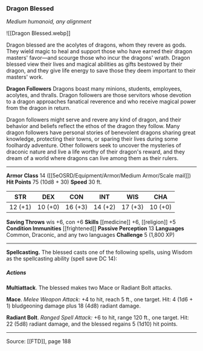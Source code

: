 ### Dragon Blessed
_Medium humanoid, any alignment_

![[Dragon Blessed.webp]]

Dragon blessed are the acolytes of dragons, whom they revere as gods. They wield magic to heal and support those who have earned their dragon masters' favor—and scourge those who incur the dragons' wrath. Dragon blessed view their lives and magical abilities as gifts bestowed by their dragon, and they give life energy to save those they deem important to their masters' work.


**Dragon Followers** Dragons boast many minions, students, employees, acolytes, and thralls. Dragon followers are those servitors whose devotion to a dragon approaches fanatical reverence and who receive magical power from the dragon in return.

Dragon followers might serve and revere any kind of dragon, and their behavior and beliefs reflect the ethos of the dragon they follow. Many dragon followers have personal stories of benevolent dragons sharing great knowledge, protecting their towns, or sparing their lives during some foolhardy adventure. Other followers seek to uncover the mysteries of draconic nature and live a life worthy of their dragon's reward, and they dream of a world where dragons can live among them as their rulers.





---

**Armor Class** 14 ([[5eOSRD/Equipment/Armor/Medium Armor/Scale mail]])
**Hit Points** 75 (10d8 + 30)
**Speed** 30 ft.

| STR     | DEX     | CON     | INT     | WIS     | CHA     |
|---------|---------|---------|---------|---------|---------|
| 12 (+1) | 10 (+0) | 16 (+3) | 14 (+2) | 17 (+3) | 10 (+0) |

**Saving Throws** wis +6, con +6
**Skills** [[medicine]] +6, [[religion]] +5
**Condition Immunities** [[frightened]]
**Passive Perception** 13
**Languages** Common, Draconic, and any two languages
**Challenge** 5 (1,800 XP)

---

**Spellcasting.** The blessed casts one of the following spells, using Wisdom as the spellcasting ability (spell save DC 14):

##### Actions
**Multiattack**. The blessed makes two Mace or Radiant Bolt attacks.

**Mace**. _Melee Weapon Attack:_ +4 to hit, reach 5 ft., one target. Hit: 4 (1d6 + 1) bludgeoning damage plus 18 (4d8) radiant damage.

**Radiant Bolt**. _Ranged Spell Attack:_ +6 to hit, range 120 ft., one target. Hit: 22 (5d8) radiant damage, and the blessed regains 5 (1d10) hit points.


---

Source: [[FTD]], page 188